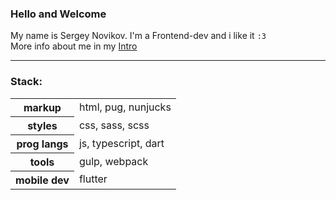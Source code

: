 ### Hello and Welcome
[](https://github.com/ZomboBombo/ZomboBombo#hello-and-welcome)

My name is Sergey Novikov. I'm a Frontend-dev and i like it `:3` <br/>
More info about me in my [Intro](https://zombobombo.github.io/intro-site/)

---

### Stack:

<table>
  <tbody>
    <tr>
      <th scope="row">markup</th>	
      <td>html, pug, nunjucks</td>
    </tr>
    <tr>
      <th scope="row">styles</th>	
      <td>css, sass, scss</td>
    </tr>
    <tr>
      <th scope="row">prog langs</th>	
      <td>js, typescript, dart</td>
    </tr>
    <tr>
			<th scope="row">tools</th>	
			<td>gulp, webpack</td>
	    </tr>
    <tr>
      <th scope="row">mobile dev</th>	
      <td>flutter</td>
    </tr>
  </tbody>
</table>

